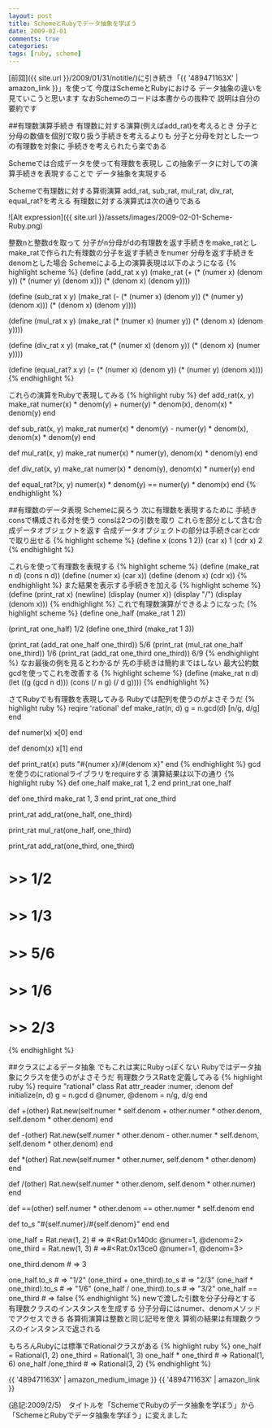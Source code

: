 ```yaml
---
layout: post
title: SchemeとRubyでデータ抽象を学ぼう
date: 2009-02-01
comments: true
categories:
tags: [ruby, scheme]
---
```



[前回]({{ site.url }}/2009/01/31/notitle/)に引き続き「{{ '489471163X' | amazon_link }}」を使って
今度はSchemeとRubyにおける
データ抽象の違いを見ていこうと思います
なおSchemeのコードは本書からの抜粋で
説明は自分の要約です

##有理数演算手続き
有理数に対する演算(例えばadd_rat)を考えるとき
分子と分母の数値を個別で取り扱う手続きを考えるよりも
分子と分母を対とした一つの有理数を対象に
手続きを考えられたら楽である

Schemeでは合成データを使って有理数を表現し
この抽象データに対しての演算手続きを表現することで
データ抽象を実現する

Schemeで有理数に対する算術演算
add_rat, sub_rat, mul_rat, div_rat, equal_rat?を考える
有理数に対する演算式は次の通りである

![Alt expression]({{ site.url }}/assets/images/2009-02-01-Scheme-Ruby.png)

整数nと整数dを取って
分子がn分母がdの有理数を返す手続きをmake_ratとし
make_ratで作られた有理数の分子を返す手続きをnumer
分母を返す手続きをdenomとした場合
Schemeによる上の演算表現は以下のようになる
{% highlight scheme %}
 (define (add_rat x y)
        (make_rat (+ (* (numer x) (denom y))
                                (* (numer y) (denom x)))
                           (* (denom x) (denom y))))
 
 (define (sub_rat x y)
        (make_rat (- (* (numer x) (denom y))
                               (* (numer y) (denom x)))
                           (* (denom x) (denom y))))
 
 (define (mul_rat x y)
       (make_rat (* (numer x) (numer y))
                          (* (denom x) (denom y))))
 
 (define (div_rat x y)
       (make_rat (* (numer x) (denom y))
                          (* (denom x) (numer y))))
 
 (define (equal_rat? x y)
       (= (* (numer x) (denom y))
            (* (numer y) (denom x))))
{% endhighlight %}

これらの演算をRubyで表現してみる
{% highlight ruby %}
 def add_rat(x, y)
   make_rat numer(x) * denom(y) + numer(y) * denom(x), 
            denom(x) * denom(y)
 end
 
 def sub_rat(x, y)
   make_rat numer(x) * denom(y) - numer(y) * denom(x),
            denom(x) * denom(y)
 end
 
 def mul_rat(x, y)
   make_rat numer(x) * numer(y),
            denom(x) * denom(y)
 end
 
 def div_rat(x, y)
   make_rat numer(x) * denom(y),
            denom(x) * numer(y)
 end
 
 def equal_rat?(x, y)
   numer(x) * denom(y) == numer(y) * denom(x)
 end
{% endhighlight %}

##有理数のデータ表現
Schemeに戻ろう
次に有理数を表現するために
手続きconsで構成される対を使う
consは2つの引数を取り
これらを部分として含む合成データオブジェクトを返す
合成データオブジェクトの部分は手続きcarとcdrで取り出せる
{% highlight scheme %}
 (define x (cons 1 2))
 (car x)
 1
 (cdr x)
 2
{% endhighlight %}

これらを使って有理数を表現する
{% highlight scheme %}
 (define (make_rat n d) (cons n d))
 (define (numer x) (car x))
 (define (denom x) (cdr x))
{% endhighlight %}
また結果を表示する手続きを加える
{% highlight scheme %}
 (define (print_rat x)
 	 (newline)
 	(display (numer x))
 	(display "/")
 	(display (denom x)))
{% endhighlight %}
これで有理数演算ができるようになった
{% highlight scheme %}
 (define one_half (make_rat 1 2))
 
 (print_rat one_half)
 1/2
 (define one_third (make_rat 1 3))
 
 (print_rat (add_rat one_half one_third))
 5/6
 (print_rat (mul_rat one_half one_third))
 1/6
 (print_rat (add_rat one_third one_third))
 6/9
{% endhighlight %}
なお最後の例を見るとわかるが
先の手続きは簡約まではしない
最大公約数gcdを使ってこれを改善する
{% highlight scheme %}
(define (make_rat n d)
 	(let ((g (gcd n d)))
 	 (cons (/ n g) (/ d g))))
{% endhighlight %}

さてRubyでも有理数を表現してみる
Rubyでは配列を使うのがよさそうだ
{% highlight ruby %}
 reqire 'rational'
 def make_rat(n, d)
   g = n.gcd(d)
   [n/g, d/g]
 end
 
 def numer(x)
   x[0]
 end
 
 def denom(x)
   x[1]
 end
 
 def print_rat(x)
   puts "#{numer x}/#{denom x}"
 end
{% endhighlight %}
gcdを使うのにrationalライブラリをrequireする
演算結果は以下の通り
{% highlight ruby %}
 def one_half
   make_rat 1, 2
 end
 print_rat one_half
 
 def one_third
   make_rat 1, 3
 end
 print_rat one_third
 
 print_rat add_rat(one_half, one_third)
 
 print_rat mul_rat(one_half, one_third)
 
 print_rat add_rat(one_third, one_third)
 # >> 1/2
 # >> 1/3
 # >> 5/6
 # >> 1/6
 # >> 2/3
{% endhighlight %}

##クラスによるデータ抽象
でもこれは実にRubyっぽくない
Rubyではデータ抽象にクラスを使うのがよさそうだ
有理数クラスRatを定義してみる
{% highlight ruby %}
 require "rational"
 class Rat
   attr_reader :numer, :denom
   def initialize(n, d)
     g = n.gcd d
     @numer, @denom = n/g, d/g
   end
   
   def +(other)
    Rat.new(self.numer * self.denom + other.numer * other.denom,
             self.denom * other.denom)
   end
   
   def -(other)
    Rat.new(self.numer * other.denom - other.numer * self.denom,
             self.denom * other.denom)
   end
   
   def *(other)
     Rat.new(self.numer * other.numer,
             self.denom * other.denom)
   end
   
   def /(other)
     Rat.new(self.numer * other.denom,
             self.denom * other.numer)
   end
   
   def ==(other)
     self.numer * other.denom == other.numer * self.denom
   end
   
   def to_s
     "#{self.numer}/#{self.denom}"
   end
 end
 
 one_half = Rat.new(1, 2) # => #<Rat:0x140dc @numer=1, @denom=2>
 one_third = Rat.new(1, 3) # =>#<Rat:0x13ce0 @numer=1, @denom=3>
 
 one_third.denom # => 3
 
 one_half.to_s # => "1/2"
 (one_third + one_third).to_s # => "2/3"
 (one_half * one_third).to_s # => "1/6"
 (one_half / one_third).to_s # => "3/2"
 one_half == one_third # => false
{% endhighlight %}
newで渡した引数を分子分母とする
有理数クラスのインスタンスを生成する
分子分母にはnumer、denomメソッドでアクセスできる
各算術演算は整数と同じ記号を使え
算術の結果は有理数クラスのインスタンスで返される

もちろんRubyには標準でRationalクラスがある
{% highlight ruby %}
 one_half = Rational(1, 2)
 one_third = Rational(1, 3)
 one_half * one_third # => Rational(1, 6)
 one_half /one_third # => Rational(3, 2)
{% endhighlight %}

{{ '489471163X' | amazon_medium_image }}
{{ '489471163X' | amazon_link }}

(追記:2009/2/5)　タイトルを「SchemeでRubyのデータ抽象を学ぼう」から「SchemeとRubyでデータ抽象を学ぼう」に変えました
